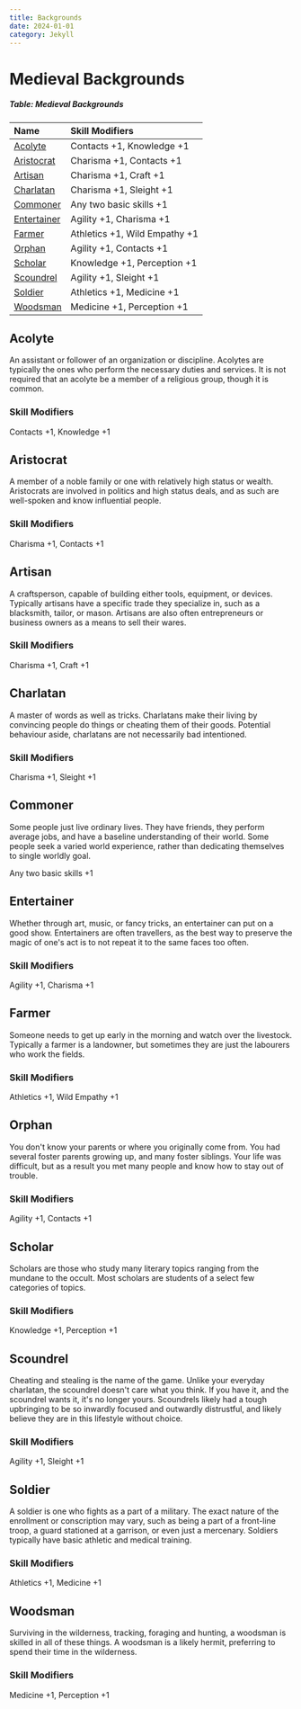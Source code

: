 ```yaml
---
title: Backgrounds
date: 2024-01-01
category: Jekyll
---
```

# Medieval Backgrounds

##### Table: Medieval Backgrounds
| Name | Skill Modifiers |
|:-|:-|
| [Acolyte](#acolyte) | Contacts +1, Knowledge +1 |
| [Aristocrat](#aristocrat) | Charisma +1, Contacts +1 |
| [Artisan](#artisan) | Charisma +1, Craft +1 |
| [Charlatan](#charlatan) | Charisma +1, Sleight +1 |
| [Commoner](#commoner) | Any two basic skills +1 |
| [Entertainer](#entertainer) | Agility +1, Charisma +1 |
| [Farmer](#farmer) | Athletics +1, Wild Empathy +1 |
| [Orphan](#orphan) | Agility +1, Contacts +1 |
| [Scholar](#scholar) | Knowledge +1, Perception +1 |
| [Scoundrel](#scoundrel) | Agility +1, Sleight +1 |
| [Soldier](#soldier) | Athletics +1, Medicine +1 |
| [Woodsman](#woodsman) | Medicine +1, Perception +1 |

## Acolyte

An assistant or follower of an organization or discipline. Acolytes are typically the ones who perform the necessary duties and services. It is not required that an acolyte be a member of a religious group, though it is common.

### Skill Modifiers

Contacts +1, Knowledge +1

## Aristocrat

A member of a noble family or one with relatively high status or wealth. Aristocrats are involved in politics and high status deals, and as such are well-spoken and know influential people.

### Skill Modifiers

Charisma +1, Contacts +1

## Artisan

A craftsperson, capable of building either tools, equipment, or devices. Typically artisans have a specific trade they specialize in, such as a blacksmith, tailor, or mason. Artisans are also often entrepreneurs or business owners as a means to sell their wares.

### Skill Modifiers

Charisma +1, Craft +1

## Charlatan

A master of words as well as tricks. Charlatans make their living by convincing people do things or cheating them of their goods. Potential behaviour aside, charlatans are not necessarily bad intentioned.

### Skill Modifiers

Charisma +1, Sleight +1

## Commoner

Some people just live ordinary lives. They have friends, they perform average jobs, and have a baseline understanding of their world. Some people seek a varied world experience, rather than dedicating themselves to single worldly goal.

Any two basic skills +1

## Entertainer

Whether through art, music, or fancy tricks, an entertainer can put on a good show. Entertainers are often travellers, as the best way to preserve the magic of one's act is to not repeat it to the same faces too often.

### Skill Modifiers

Agility +1, Charisma +1

## Farmer

Someone needs to get up early in the morning and watch over the livestock. Typically a farmer is a landowner, but sometimes they are just the labourers who work the fields.

### Skill Modifiers

Athletics +1, Wild Empathy +1

## Orphan

You don't know your parents or where you originally come from. You had several foster parents growing up, and many foster siblings. Your life was difficult, but as a result you met many people and know how to stay out of trouble.

### Skill Modifiers

Agility +1, Contacts +1

## Scholar

Scholars are those who study many literary topics ranging from the mundane to the occult. Most scholars are students of a select few categories of topics.

### Skill Modifiers

Knowledge +1, Perception +1

## Scoundrel

Cheating and stealing is the name of the game. Unlike your everyday charlatan, the scoundrel doesn't care what you think. If you have it, and the scoundrel wants it, it's no longer yours. Scoundrels likely had a tough upbringing to be so inwardly focused and outwardly distrustful, and likely believe they are in this lifestyle without choice.

### Skill Modifiers

Agility +1, Sleight +1

## Soldier

A soldier is one who fights as a part of a military. The exact nature of the enrollment or conscription may vary, such as being a part of a front-line troop, a guard stationed at a garrison, or even just a mercenary. Soldiers typically have basic athletic and medical training.

### Skill Modifiers

Athletics +1, Medicine +1

## Woodsman

Surviving in the wilderness, tracking, foraging and hunting, a woodsman is skilled in all of these things. A woodsman is a likely hermit, preferring to spend their time in the wilderness.

### Skill Modifiers

Medicine +1, Perception +1
